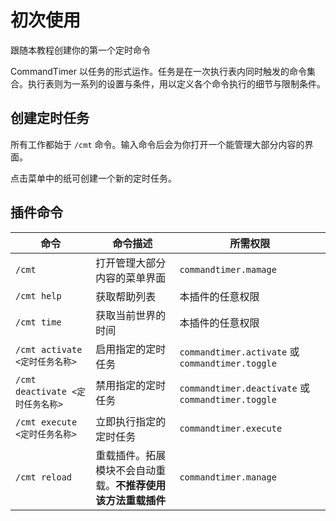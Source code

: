 # 初次使用
跟随本教程创建你的第一个定时命令

CommandTimer 以任务的形式运作。任务是在一次执行表内同时触发的命令集合。执行表则为一系列的设置与条件，用以定义各个命令执行的细节与限制条件。

## 创建定时任务

所有工作都始于 `/cmt` 命令。输入命令后会为你打开一个能管理大部分内容的界面。

点击菜单中的纸可创建一个新的定时任务。

## 插件命令

|命令|命令描述|所需权限|
|---|---|---|
|`/cmt`|打开管理大部分内容的菜单界面|`commandtimer.mamage`|
|`/cmt help`|获取帮助列表|本插件的任意权限|
|`/cmt time`|获取当前世界的时间|本插件的任意权限|
|`/cmt activate <定时任务名称>`|启用指定的定时任务|`commandtimer.activate` 或 `commandtimer.toggle`|
|`/cmt deactivate <定时任务名称>`|禁用指定的定时任务|`commandtimer.deactivate` 或 `commandtimer.toggle`|
|`/cmt execute <定时任务名称>`|立即执行指定的定时任务|`commandtimer.execute`|
|`/cmt reload`|重载插件。拓展模块不会自动重载。**不推荐使用该方法重载插件**|`commandtimer.manage`|
